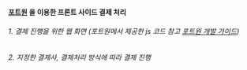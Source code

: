 #### [포트원](https://portone.io/korea/ko?utm_source=google&utm_medium=google_sa&utm_campaign=pf_conversion_2302_kr&utm_content=homepage&gclid=EAIaIQobChMI54qb0YOxgAMVVBJ7Bx0ZJwz1EAAYASAAEgJQZ_D_BwE) 을 이용한 프론트 사이드 결제 처리
###### 1. 결제 진행을 위한 웹 화면 (포트원에서 제공한 js 코드 참고 [포트원 개발 가이드](https://portone.gitbook.io/docs/undefined/readme))
###### 2. 지정한 결제사, 결제처리 방식에 따라 결제 진행
